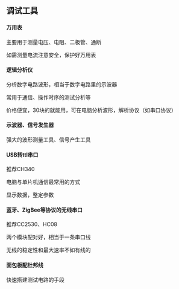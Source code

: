 ## 调试工具

#### 万用表

主要用于测量电压、电阻、二极管、通断

如需测量电流注意安全，保护好万用表

#### 逻辑分析仪

分析数字电路波形，相当于数字电路里的示波器

常用于通信、操作时序的测试分析等

价格便宜，30块的就能用，可在电脑分析波形，解析协议（如串口协议）

#### 示波器、信号发生器

强大的波形测量工具、信号产生工具

#### USB转ttl串口

推荐CH340

电脑与单片机通信最常用的方式

显示数据，整定参数

#### 蓝牙、ZigBee等协议的无线串口

推荐CC2530、HC08

两个模块配对好，相当于一条串口线

无线的稳定性和最大速率不如有线的

#### 面包板配杜邦线

快速搭建测试电路的手段